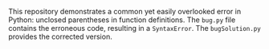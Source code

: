This repository demonstrates a common yet easily overlooked error in Python: unclosed parentheses in function definitions. The `bug.py` file contains the erroneous code, resulting in a `SyntaxError`. The `bugSolution.py` provides the corrected version.